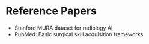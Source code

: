 # Reference Papers

- Stanford MURA dataset for radiology AI
- PubMed: Basic surgical skill acquisition frameworks
